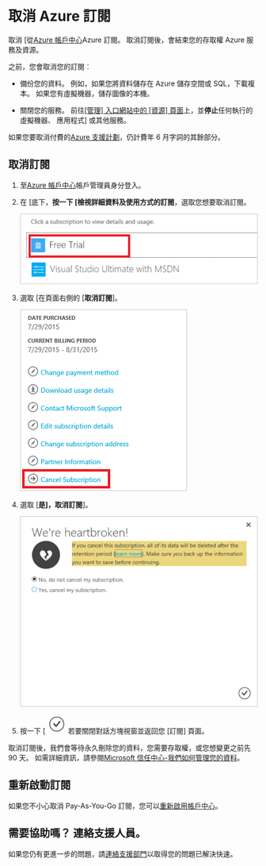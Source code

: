 <properties
    pageTitle="取消 Azure 訂閱 |Microsoft Azure"
    description="說明如何取消 Azure 訂閱，例如免費試用版訂閱"
    services=""
    documentationCenter=""
    authors="genlin"
    manager="mbaldwin"
    editor=""
    tags="billing"
    />

<tags
    ms.service="billing"
    ms.workload="na"
    ms.tgt_pltfrm="na"
    ms.devlang="na"
    ms.topic="article"
    ms.date="09/26/2016"
    ms.author="genli"/>

# <a name="cancel-your-azure-subscription"></a>取消 Azure 訂閱

取消 [從[Azure 帳戶中心](https://account.windowsazure.com/subscriptions)Azure 訂閱。 取消訂閱後，會結束您的存取權 Azure 服務及資源。

之前，您會取消您的訂閱︰

- 備份您的資料。 例如，如果您將資料儲存在 Azure 儲存空間或 SQL，下載複本。 如果您有虛擬機器，儲存圖像的本機。

- 關閉您的服務。 前往[[管理] 入口網站中的 [資源] 頁面](https://ms.portal.azure.com/?flight=1#blade/HubsExtension/Resources/resourceType/Microsoft.Resources%2Fresources)上，並**停止**任何執行的虛擬機器、 應用程式] 或其他服務。

如果您要取消付費的[Azure 支援計劃](https://azure.microsoft.com/support/plans/)，仍計費年 6 月字詞的其餘部分。

## <a name="cancel-subscription"></a>取消訂閱

1. 至[Azure 帳戶中心](https://account.windowsazure.com/subscriptions)帳戶管理員身分登入。

2. 在 [底下，**按一下 [檢視詳細資料及使用方式的訂閱**，選取您想要取消訂閱。 

    ![selectsub](./media/billing-how-to-cancel-azure-subscription/Selectsub.png)

3. 選取 [在頁面右側的 [**取消訂閱**]。
    
    ![cancelsub](./media/billing-how-to-cancel-azure-subscription/cancelsub.png)

4. 選取 [**是]，取消訂閱**]。
    
    ![cancelbox](./media/billing-how-to-cancel-azure-subscription/cancelbox.png)

5. 按一下 [ ![checkbutton](./media/billing-how-to-cancel-azure-subscription/checkbutton.png) 若要關閉對話方塊視窗並返回您 [訂閱] 頁面。

取消訂閱後，我們會等待永久刪除您的資料，您需要存取權，或您想變更之前先 90 天。 如需詳細資訊，請參閱[Microsoft 信任中心-我們如何管理您的資料](https://go.microsoft.com/fwLink/p/?LinkID=822930&clcid=0x409)。

## <a name="reactivate-subscription"></a>重新啟動訂閱

如果您不小心取消 Pay-As-You-Go 訂閱，您可以[重新啟用帳戶中心](billing-subscription-become-disable.md#how-to-re-enable-non-pay-as-you-go-subscriptions)。

## <a name="need-help-contact-support"></a>需要協助嗎？ 連絡支援人員。

如果您仍有更進一步的問題，請[連絡支援部門](https://portal.azure.com/?#blade/Microsoft_Azure_Support/HelpAndSupportBlade)以取得您的問題已解決快速。
